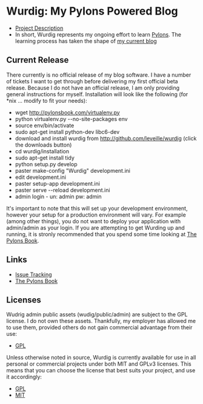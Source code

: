 # Wurdig: My Pylons Powered Blog #

* [Project Description](http://jasonleveille.com/2009/02/graduate-school-independent-study/ "Project Description")
* In short, Wurdig represents my ongoing effort to learn [Pylons](http://pylonshq.com/ "Pylons").  The learning process has taken the shape of [my current blog](http://jasonleveille.com "my current blog")

## Current Release ##

There currently is no official release of my blog software.  I have a number of tickets I want to get through before delivering my first official beta release.  Because I do not have an official release, I am only providing general instructions for myself.  Installation will look like the following (for *nix ... modify to fit your needs):

* wget http://pylonsbook.com/virtualenv.py
* python virtualenv.py --no-site-packages env
* source env/bin/activate
* sudo apt-get install python-dev libc6-dev
* download and install wurdig from http://github.com/leveille/wurdig (click the downloads button)
* cd wurdig/installation
* sudo apt-get install tidy
* python setup.py develop
* paster make-config "Wurdig" development.ini
* edit development.ini
* paster setup-app development.ini
* paster serve --reload development.ini
* admin login - un: admin pw: admin

It's important to note that this will set up your development environment, however your setup for a production environment will vary.  For example (among other things), you do not want to deploy your application with admin/admin as your login.  If you are attempting to get Wurding up and running, it is stronly recommended that you spend some time looking at [The Pylons Book](http://pylonsbook.com/ "The Pylons Book").

## Links ##

* [Issue Tracking](http://leveille.lighthouseapp.com/projects/28382-wurdig/overview "Issue Tracking")
* [The Pylons Book](http://pylonsbook.com/ "The Pylons Book")

## Licenses ##

Wudrig admin public assets (wudig/public/admin) are subject to the GPL license.  I do not own these assets.  Thankfully, my employer has allowed me to use them, provided others do not gain commercial advantage from their use:

* [GPL](http://github.com/leveille/wurdig/blob/master/GPL-LICENSE.txt "GPL")

Unless otherwise noted in source, Wurdig is currently available for use in all personal or commercial projects under both MIT and GPLv3 licenses. This means that you can choose the license that best suits your project, and use it accordingly:

* [GPL](http://github.com/leveille/wurdig/blob/master/GPL-LICENSE.txt "GPL")
* [MIT](http://github.com/leveille/wurdig/blob/master/MIT-LICENSE.txt "MIT")
